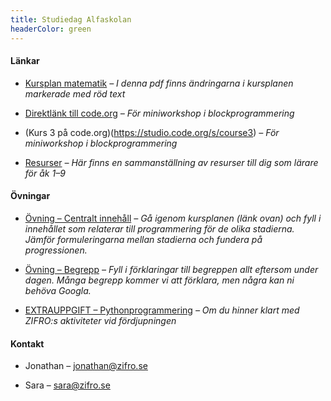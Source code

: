 ```yaml
---
title: Studiedag Alfaskolan
headerColor: green
---
```


#### Länkar

- [Kursplan matematik](/media/1072/lgr11-matematik.pdf)
  _– I denna pdf finns ändringarna i kursplanen markerade med röd text_

- [Direktlänk till code.org](https://studio.code.org/s/course3/stage/2/puzzle/1)
  _– För miniworkshop i blockprogrammering_

- (Kurs 3 på code.org)(https://studio.code.org/s/course3)
  _– För miniworkshop i blockprogrammering_

- [Resurser](/media/1075/resurser.pdf)
  _– Här finns en sammanställning av resurser till dig som lärare för åk 1–9_

#### Övningar

- [Övning – Centralt innehåll](/media/1074/o-vning-c2a0centralt-inneha-ll.pdf)
  _– Gå igenom kursplanen (länk ovan) och fyll i innehållet som relaterar till
  programmering för de olika stadierna. Jämför formuleringarna mellan stadierna
  och fundera på progressionen._

- [Övning – Begrepp](/media/1073/o-vning-c2a0begrepp.pdf)
  _– Fyll i förklaringar till begreppen allt eftersom under dagen. Många
  begrepp kommer vi att förklara, men några kan ni behöva Googla._

- [EXTRAUPPGIFT – Pythonprogrammering](/media/1076/extrauppgift-python.pdf)
  _– Om du hinner klart med ZIFRO:s aktiviteter vid fördjupningen_

#### Kontakt

- Jonathan – <jonathan@zifro.se>

- Sara – <sara@zifro.se>
